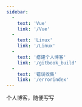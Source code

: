 ```yaml
---
sidebar: 
  -
    text: 'Vue'
    link: '/Vue'
  -
    text: 'Linux'
    link: '/Linux'
  -
    text: '搭建个人博客'
    link: '/gitbook_build'
  -
    text: '错误收集'
    link: '/errorindex'
---
```


个人博客，随便写写

